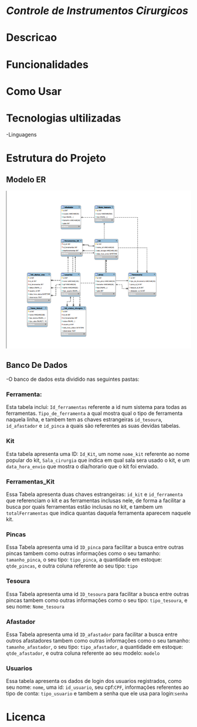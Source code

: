 # *Controle de Instrumentos Cirurgicos*


# Descricao


# Funcionalidades


# Como Usar


# Tecnologias ultilizadas 
-Linguagens

# Estrutura do Projeto
## Modelo ER
![ModeloSla](https://github.com/gutowo/C-I-C/blob/main/Captura%20de%20tela%202024-11-24%20125336.png)
## Banco De Dados
-O banco de dados esta dividido nas seguintes pastas:
### Ferramenta:
Esta tabela inclui: `Id_ferramentas` referente a id num sistema para todas as ferramentas. `Tipo_de_ferramenta` a qual mostra qual o tipo de ferramenta naquela linha, e tambem tem as chaves estrangeiras `id_tesoura`, `id_afastador` e `id_pinca` a quais são referentes as suas devidas tabelas.
### Kit
Esta tabela apresenta uma ID: `Id_Kit`, um nome `nome_kit` referente ao nome popular do kit, `Sala_cirurgia` que indica em qual sala sera usado o kit, e um `data_hora_envio` que mostra o dia/horario que o kit foi enviado.
### Ferramentas_Kit
Essa Tabela apresenta duas chaves estrangeiras: `id_kit` e `id_ferramenta` que referenciam o kit e as ferramentas inclusas nele, de forma a facilitar a busca por quais ferramentas estão inclusas no kit, e tambem um `totalFerramentas` que indica quantas daquela ferramenta aparecem naquele kit.
### Pincas
Essa Tabela apresenta uma id `ID_pinca` para facilitar a busca entre outras pincas tambem como outras informações como o seu tamanho: `tamanho_pinca`, o seu tipo: `tipo_pinca`, a quantidade em estoque: `qtde_pincas`, e outra coluna referente ao seu tipo: `tipo`
### Tesoura
Essa Tabela apresenta uma id `ID_tesoura` para facilitar a busca entre outras pincas tambem como outras informações como o seu tipo: `tipo_tesoura`, e seu nome: `Nome_tesoura`
### Afastador
Essa Tabela apresenta uma id `ID_afastador` para facilitar a busca entre outros afastadores tambem como outras informações como o seu tamanho: `tamanho_afastador`, o seu tipo: `tipo_afastador`, a quantidade em estoque: `qtde_afastador`, e outra coluna referente ao seu modelo: `modelo`
### Usuarios
Essa tabela apresenta os dados de login dos usuarios registrados, como seu nome: `nome`, uma id: `id_usuario`, seu cpf:`CPF`, informações referentes ao tipo de conta: `tipo_usuario` e tambem a senha que ele usa para login:`senha`   


# Licenca
